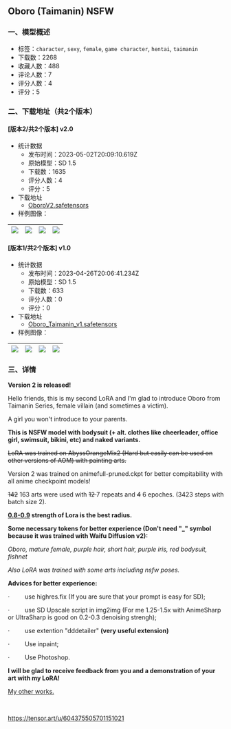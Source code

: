 ## Oboro (Taimanin) NSFW
### 一、模型概述

- 标签：`character`, `sexy`, `female`, `game character`, `hentai`, `taimanin`
- 下载数：2268
- 收藏人数：488
- 评论人数：7
- 评分人数：4
- 评分：5

### 二、下载地址（共2个版本）

#### [版本2/共2个版本] v2.0

- 统计数据
  - 发布时间：2023-05-02T20:09:10.619Z
  - 原始模型：SD 1.5
  - 下载数：1635
  - 评分人数：4
  - 评分：5
- 下载地址
  - [OboroV2.safetensors](https://civitai.com/api/download/models/56172)
- 样例图像：

| <img src="https://image.civitai.com/xG1nkqKTMzGDvpLrqFT7WA/b1a51f73-009e-4a03-53c8-5360e5fc1d00/width=450/608897.jpeg" /> | <img src="https://image.civitai.com/xG1nkqKTMzGDvpLrqFT7WA/604fc825-861f-4d13-6615-a91b6836fd00/width=450/608904.jpeg" /> | <img src="https://image.civitai.com/xG1nkqKTMzGDvpLrqFT7WA/154e5f3e-07bc-4c0d-7db2-82ffb8ce9000/width=450/608906.jpeg" /> | <img src="https://image.civitai.com/xG1nkqKTMzGDvpLrqFT7WA/8041153a-93a2-4544-4fb0-1a579c117200/width=450/608908.jpeg" /> |
| ---- | ---- | ---- | ---- |

#### [版本1/共2个版本] v1.0

- 统计数据
  - 发布时间：2023-04-26T20:06:41.234Z
  - 原始模型：SD 1.5
  - 下载数：633
  - 评分人数：0
  - 评分：0
- 下载地址
  - [Oboro_Taimanin_v1.safetensors](https://civitai.com/api/download/models/52672)
- 样例图像：

| <img src="https://image.civitai.com/xG1nkqKTMzGDvpLrqFT7WA/f0f9a94a-7ca9-4a92-7db2-e11631be0000/width=450/567858.jpeg" /> | <img src="https://image.civitai.com/xG1nkqKTMzGDvpLrqFT7WA/1124094d-8f6a-44ed-9f6d-02f892180e00/width=450/567844.jpeg" /> | <img src="https://image.civitai.com/xG1nkqKTMzGDvpLrqFT7WA/337c3392-1d69-49cf-bf83-74e936ae7c00/width=450/567851.jpeg" /> | <img src="https://image.civitai.com/xG1nkqKTMzGDvpLrqFT7WA/d9e1f4d5-4182-4ee8-7d37-aa6d3c819a00/width=450/567849.jpeg" /> |
| ---- | ---- | ---- | ---- |


### 三、详情
<p><strong>Version 2 is released!</strong></p><p></p><p>Hello friends, this is my second LoRA and I'm glad to introduce Oboro from Taimanin Series, female villain (and sometimes a victim).</p><p>A girl you won't introduce to your parents.</p><p></p><p><strong>This is NSFW model with bodysuit (+ alt. clothes like cheerleader, office girl, swimsuit, bikini, etc) and naked variants.</strong></p><p></p><p><s>LoRA was trained on AbyssOrangeMix2 (Hard but easily can be used on other versions of AOM) with painting arts.</s></p><p></p><p>Version 2 was trained on animefull-pruned.ckpt for better compitability with all anime checkpoint models!</p><p></p><p><s>142</s> 163 arts were used with <s>12 </s>7 repeats and <s>4</s> 6 epoches. (3423 steps with batch size 2).</p><p></p><p><strong><u>0.8-0.9</u> strength of Lora is the best radius.</strong></p><p></p><p><strong>Some necessary tokens for better experience (Don't need "_" symbol because it was trained with Waifu Diffusion v2):</strong></p><p><em>Oboro, mature female, purple hair, short hair, purple iris, red bodysuit, fishnet</em></p><p><em>Also LoRA was trained with some arts including nsfw poses.</em></p><p></p><p></p><p><strong>Advices for better experience:</strong></p><p>·         use highres.fix (If you are sure that your prompt is easy for SD);</p><p>·         use SD Upscale script in img2img (For me 1.25-1.5x with AnimeSharp or UltraSharp is good on 0.2-0.3 denoising strengh);</p><p>·         use extention "dddetailer" <strong>(very useful extension)</strong></p><p>·         Use inpaint;</p><p>·         Use Photoshop.</p><p></p><p><strong>I will be glad to receive feedback from you and a demonstration of your art with my LoRA!</strong></p><p><a target="_blank" rel="ugc" href="https://civitai.com/user/Enigmata">My other works.</a></p><p> </p><p><a target="_blank" rel="ugc" href="https://tensor.art/u/604375505701151021">https://tensor.art/u/604375505701151021</a></p>